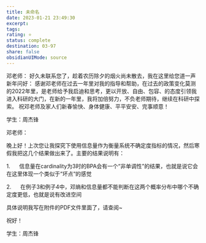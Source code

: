 ```yaml
---
title: 未命名
date: 2023-01-21 23:49:30
excerpt: 
tags: 
rating: ⭐
status: complete
destination: 03-97
share: false
obsidianUIMode: source
---
```


邓老师：
		好久未联系您了，趁着农历除夕的烟火尚未散去，我在这里给您道一声新年问好：
			感谢邓老师在过去一年里对我的指导和帮助，在过去的政策变化莫测的2022年里，是老师给予我启迪和思考，更以开放、自由、包容、的态度引领我进入科研的大门，在新的一年里，我将加倍努力，不负老师期待，继续在科研中探索。
			祝邓老师及家人们新春愉快、身体健康、平平安安、完事顺意！

学生：周杰锋


邓老师：

晚上好！上次您让我探究下使用信息量作为衡量系统不确定度指标的情况，然后寒假我把这几个结果做出来了。主要的结果说明有：

1.      信息量在cardinality为3时的BPA会有一个“非单调性”的结果，也就是说它会在这里体现一个类似于“坏点“的感觉

2.      在例子3和例子4中，邓熵和信息量都不能判断在这两个概率分布中哪个不确定度更低，也就是说有改进空间

具体说明我写在附件的PDF文件里面了，请查阅~

祝好！

学生：周杰锋